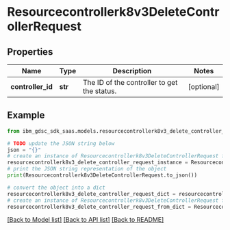 # Resourcecontrollerk8v3DeleteControllerRequest


## Properties

Name | Type | Description | Notes
------------ | ------------- | ------------- | -------------
**controller_id** | **str** | The ID of the controller to get the status. | [optional] 

## Example

```python
from ibm_gdsc_sdk_saas.models.resourcecontrollerk8v3_delete_controller_request import Resourcecontrollerk8v3DeleteControllerRequest

# TODO update the JSON string below
json = "{}"
# create an instance of Resourcecontrollerk8v3DeleteControllerRequest from a JSON string
resourcecontrollerk8v3_delete_controller_request_instance = Resourcecontrollerk8v3DeleteControllerRequest.from_json(json)
# print the JSON string representation of the object
print(Resourcecontrollerk8v3DeleteControllerRequest.to_json())

# convert the object into a dict
resourcecontrollerk8v3_delete_controller_request_dict = resourcecontrollerk8v3_delete_controller_request_instance.to_dict()
# create an instance of Resourcecontrollerk8v3DeleteControllerRequest from a dict
resourcecontrollerk8v3_delete_controller_request_from_dict = Resourcecontrollerk8v3DeleteControllerRequest.from_dict(resourcecontrollerk8v3_delete_controller_request_dict)
```
[[Back to Model list]](../README.md#documentation-for-models) [[Back to API list]](../README.md#documentation-for-api-endpoints) [[Back to README]](../README.md)


